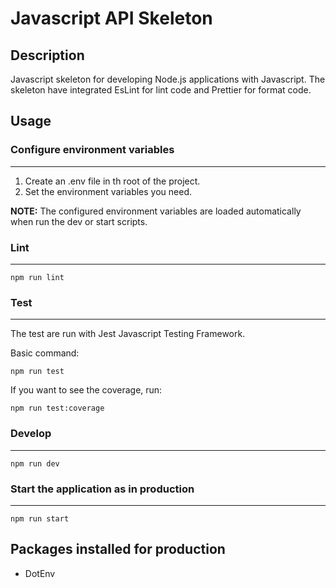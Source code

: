 # Javascript API Skeleton

## Description

Javascript skeleton for developing Node.js applications with Javascript. The skeleton have integrated EsLint for lint code and Prettier for format code.

## Usage

### Configure environment variables

---

1. Create an .env file in th root of the project.
2. Set the environment variables you need.

**NOTE:** The configured environment variables are loaded automatically when run the dev or start scripts.

### Lint

---

``` shell
npm run lint
```

### Test

---

The test are run with Jest Javascript Testing Framework.

Basic command:

``` shell
npm run test
```

If you want to see the coverage, run:

``` shell
npm run test:coverage
```

### Develop

---

``` shell
npm run dev
```

### Start the application as in production

---

``` shell
npm run start
```

## Packages installed for production

- DotEnv

